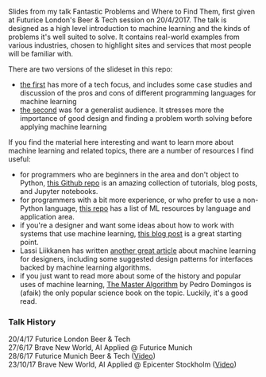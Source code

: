 Slides from my talk Fantastic Problems and Where to Find Them, first given at Futurice London's Beer & Tech session on 20/4/2017. The talk is designed as a high level introduction to machine learning and the kinds of problems it's well suited to solve. It contains real-world examples from various industries, chosen to highlight sites and services that most people will be familiar with.

There are two versions of the slideset in this repo:
- [the first](fantastic_problems_slides.pdf) has more of a tech focus, and includes some case studies and discussion of the pros and cons of different programming languages for machine learning
- [the second](fantastic_problems_slides_v2.pdf) was for a generalist audience. It stresses more the importance of good design and finding a problem worth solving before applying machine learning

If you find the material here interesting and want to learn more about machine learning and related topics, there are a number of resources I find useful:
- for programmers who are beginners in the area and don't object to Python, [this Github repo](https://github.com/hangtwenty/dive-into-machine-learning) is an amazing collection of tutorials, blog posts, and Jupyter notebooks.
- for programmers with a bit more experience, or who prefer to use a non-Python language, [this repo](https://github.com/josephmisiti/awesome-machine-learning) has a list of ML resources by language and application area.
- if you're a designer and want some ideas about how to work with systems that use machine learning, [this blog post](https://medium.com/@girardin/experience-design-in-the-machine-learning-era-e16c87f4f2e2) is a great starting point.
- Lassi Liikkanen has written [another great article](https://www.smashingmagazine.com/2017/04/applications-machine-learning-designers/) about machine learning for designers, including some suggested design patterns for interfaces backed by machine learning algorithms.
- if you just want to read more about some of the history and popular uses of machine learning, [The Master Algorithm](https://www.amazon.co.uk/dp/B0147SEZ92/) by Pedro Domingos is (afaik) the only popular science book on the topic. Luckily, it's a good read.

### Talk History
20/4/17 Futurice London Beer & Tech  
27/6/17 Brave New World, AI Applied @ Futurice Munich  
28/6/17 Futurice Munich Beer & Tech ([Video](https://vimeo.com/234644887))  
23/10/17 Brave New World, AI Applied @ Epicenter Stockholm ([Video](https://youtu.be/JBQDPrkzEiE?t=1h35m27s))
